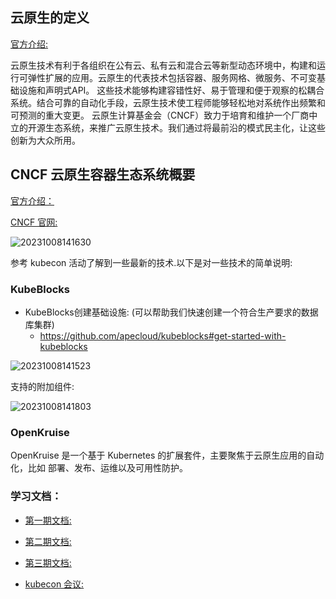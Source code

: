 

## **云原生的定义**
[官方介绍:](https://github.com/cncf/toc/blob/main/DEFINITION.md#%E4%B8%AD%E6)

云原生技术有利于各组织在公有云、私有云和混合云等新型动态环境中，构建和运行可弹性扩展的应用。云原生的代表技术包括容器、服务网格、微服务、不可变基础设施和声明式API。
这些技术能够构建容错性好、易于管理和便于观察的松耦合系统。结合可靠的自动化手段，云原生技术使工程师能够轻松地对系统作出频繁和可预测的重大变更。
云原生计算基金会（CNCF）致力于培育和维护一个厂商中立的开源生态系统，来推广云原生技术。我们通过将最前沿的模式民主化，让这些创新为大众所用。

## **CNCF 云原生容器生态系统概要**

[官方介绍：](http://dockone.io/article/3006)

[CNCF 官网:](https://www.cncf.io/)

![20231008141630](https://barry-boy-1311671045.cos.ap-beijing.myqcloud.com/blog/20231008141630.png)

参考 kubecon 活动了解到一些最新的技术.以下是对一些技术的简单说明:

### **KubeBlocks**

- KubeBlocks创建基础设施: (可以帮助我们快速创建一个符合生产要求的数据库集群)
  - https://github.com/apecloud/kubeblocks#get-started-with-kubeblocks


![20231008141523](https://barry-boy-1311671045.cos.ap-beijing.myqcloud.com/blog/20231008141523.png)

 支持的附加组件:

 ![20231008141803](https://barry-boy-1311671045.cos.ap-beijing.myqcloud.com/blog/20231008141803.png)


### **OpenKruise**

OpenKruise 是一个基于 Kubernetes 的扩展套件，主要聚焦于云原生应用的自动化，比如 部署、发布、运维以及可用性防护。










### **学习文档：**

- [第一期文档: ](www.qikqiak.com/k8strain)

- [第二期文档: ](www.qikqiak.com/k8strain2)

- [第三期文档: ](www.qikqiak.com/k3s)

- [kubecon 会议: ](https://www.lfasiallc.com/kubecon-cloudnativecon-open-source-summit-china/) 


